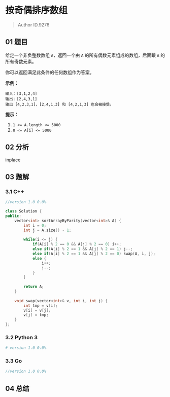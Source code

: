 # 按奇偶排序数组
> Author ID.9276

## 01 题目

给定一个非负整数数组 `A`，返回一个由 `A` 的所有偶数元素组成的数组，后面跟 `A` 的所有奇数元素。

你可以返回满足此条件的任何数组作为答案。

 

**示例：**

```
输入：[3,1,2,4]
输出：[2,4,3,1]
输出 [4,2,3,1]，[2,4,1,3] 和 [4,2,1,3] 也会被接受。
```

 

**提示：**

1. `1 <= A.length <= 5000`
2. `0 <= A[i] <= 5000`

## 02 分析

inplace

## 03 题解

### 3.1 C++

```c++
//version 1.0 0.0%

class Solution {
public:
    vector<int> sortArrayByParity(vector<int>& A) {
        int i = 0;
        int j = A.size() - 1;
        
        while(i <= j) {
            if(A[i] % 2 == 0 && A[j] % 2 == 0) i++;
            else if(A[i] % 2 == 1 && A[j] % 2 == 1) j--;
            else if(A[i] % 2 == 1 && A[j] % 2 == 0) swap(A, i, j);
            else {
                i++;
                j--;
            }
        }
        
        return A;
    }
    
    void swap(vector<int>& v, int i, int j) {
        int tmp = v[i];
        v[i] = v[j];
        v[j] = tmp;
    }
};
```

### 3.2 Python 3

```python
# version 1.0 0.0%

```

### 3.3 Go

```Go
//version 1.0 0.0%

```



## 04 总结

